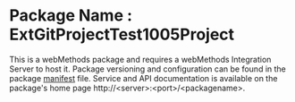 # Package Name : ExtGitProjectTest1005Project
This is a webMethods package and requires a webMethods Integration Server to host it. Package versioning and configuration can be found in the package [manifest](./ExtGitProjectTest1005Project/manifest.v3) file. Service and API documentation is available on the package's home page http://&lt;server&gt;:&lt;port&gt;/&lt;packagename>.